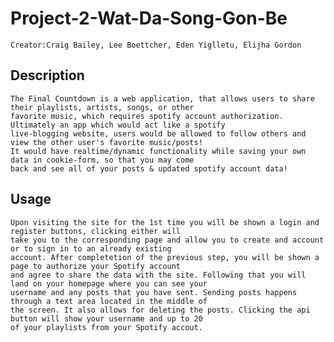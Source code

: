 # Project-2-Wat-Da-Song-Gon-Be
    
    Creator:Craig Bailey, Lee Boettcher, Eden Yiglletu, Elijha Gordon

  ## Description
    The Final Countdown is a web application, that allows users to share their playlists, artists, songs, or other 
    favorite music, which requires spotify account authorization. Ultimately an app which would act like a spotify 
    live-blogging website, users would be allowed to follow others and view the other user's favorite music/posts! 
    It would have realtime/dynamic functionality while saving your own data in cookie-form, so that you may come 
    back and see all of your posts & updated spotify account data!
    

  ## Usage
    Upon visiting the site for the 1st time you will be shown a login and register buttons, clicking either will 
    take you to the corresponding page and allow you to create and account or to sign in to an already existing 
    account. After completetion of the previous step, you will be shown a page to authorize your Spotify account 
    and agree to share the data with the site. Following that you will land on your homepage where you can see your 
    username and any posts that you have sent. Sending posts happens through a text area located in the middle of 
    the screen. It also allows for deleting the posts. Clicking the api button will show your username and up to 20
    of your playlists from your Spotify accout.
  

  

